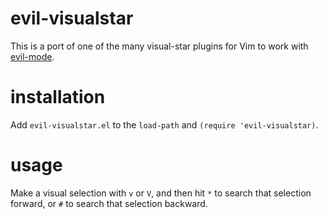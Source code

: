 evil-visualstar
===============

This is a port of one of the many visual-star plugins for Vim to work with [evil-mode](https://gitorious.org/evil).

installation
============

Add `evil-visualstar.el` to the `load-path` and `(require 'evil-visualstar)`.

usage
=====

Make a visual selection with `v` or `V`, and then hit `*` to search that selection forward, or `#` to search that selection backward.
